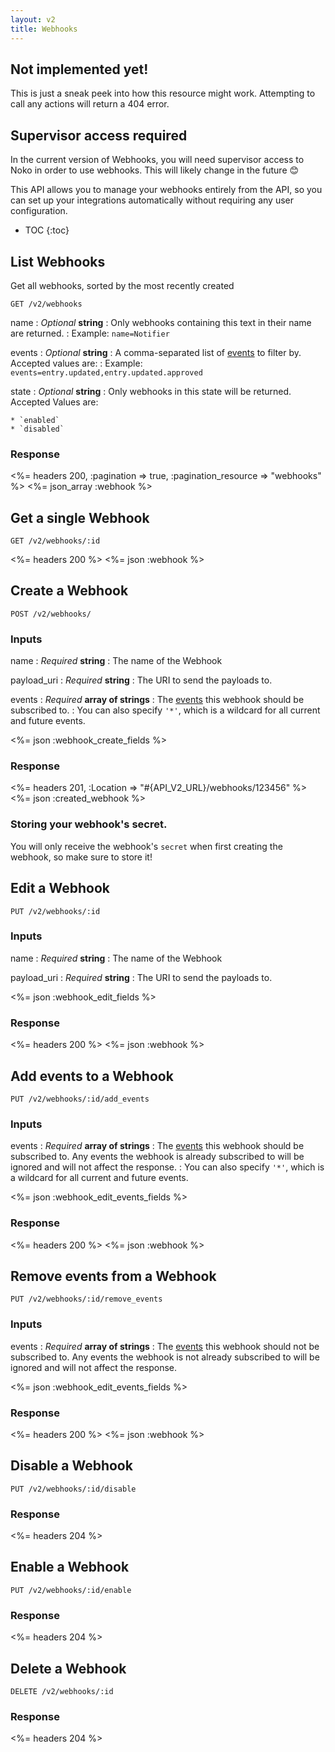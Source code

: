 ```yaml
---
layout: v2
title: Webhooks
---
```


<div class="note warning sticky">
 <h2>Not implemented yet!</h2>
 <p>This is just a sneak peek into how this resource might work. Attempting to call any actions will return a 404 error.</p>
</div>

<div class="note warning">
 <h2>Supervisor access required</h2>
 <p>In the current version of Webhooks, you will need supervisor access to Noko in order to use webhooks. This will likely change in the future 😊</p>
</div>


This API allows you to manage your webhooks entirely from the API, so you can set up your integrations automatically without requiring any user configuration.

* TOC
{:toc}

## List Webhooks

Get all webhooks, sorted by the most recently created

~~~
GET /v2/webhooks
~~~

name
: *Optional* **string**
: Only webhooks containing this text in their name are returned.
: Example: `name=Notifier`

events
: *Optional* **string**
: A comma-separated list of [events](/v2/webhook_events/) to filter by. Accepted values are:
: Example: `events=entry.updated,entry.updated.approved`

state
: *Optional* **string**
: Only webhooks in this state will be returned. Accepted Values are:

    * `enabled`
    * `disabled`

### Response

<%= headers 200, :pagination => true, :pagination_resource => "webhooks" %>
<%= json_array :webhook %>


## Get a single Webhook

~~~
GET /v2/webhooks/:id
~~~

<%= headers 200 %>
<%= json :webhook %>

## Create a Webhook

~~~
POST /v2/webhooks/
~~~

### Inputs

name
: *Required* **string**
: The name of the Webhook

payload_uri
: *Required* **string**
: The URI to send the payloads to.

events
: *Required* **array of strings**
: The [events](/v2/webhook_events/) this webhook should be subscribed to.
: You can also specify `'*'`, which is a wildcard for all current and future events.

<%= json :webhook_create_fields %>

### Response

<%= headers 201, :Location => "#{API_V2_URL}/webhooks/123456"  %>
<%= json :created_webhook %>

### Storing your webhook's secret.

You will only receive the webhook's `secret` when first creating the webhook, so make sure to store it!


## Edit a Webhook

~~~
PUT /v2/webhooks/:id
~~~

### Inputs

name
: *Required* **string**
: The name of the Webhook

payload_uri
: *Required* **string**
: The URI to send the payloads to.

<%= json :webhook_edit_fields %>

### Response

<%= headers 200 %>
<%= json :webhook %>

## Add events to a Webhook

~~~
PUT /v2/webhooks/:id/add_events
~~~

### Inputs

events
: *Required* **array of strings**
: The [events](/v2/webhook_events/) this webhook should be subscribed to. Any events the webhook is already subscribed to will be ignored and will not affect the response.
: You can also specify `'*'`, which is a wildcard for all current and future events.

<%= json :webhook_edit_events_fields %>

### Response

<%= headers 200 %>
<%= json :webhook %>


## Remove events from a Webhook

~~~
PUT /v2/webhooks/:id/remove_events
~~~

### Inputs

events
: *Required* **array of strings**
: The [events](/v2/webhook_events/) this webhook should not be subscribed to. Any events the webhook is not already subscribed to will be ignored and will not affect the response.

<%= json :webhook_edit_events_fields %>

### Response

<%= headers 200 %>
<%= json :webhook %>


## Disable a Webhook

~~~
PUT /v2/webhooks/:id/disable
~~~

### Response

<%= headers 204 %>


## Enable a Webhook

~~~
PUT /v2/webhooks/:id/enable
~~~

### Response

<%= headers 204 %>

## Delete a Webhook

~~~
DELETE /v2/webhooks/:id
~~~

### Response

<%= headers 204 %>